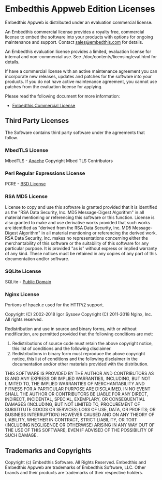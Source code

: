 Embedthis Appweb Edition Licenses
===

Embedthis Appweb is distributed under an evaluation commercial license.

An Embedthis commercial license provides a royalty free, commercial license to embed the software into your products with options for ongoing maintenance and support. Contact [sales@embedthis.com](mailto:dev@embdthis.com) for details.

An Embedthis evaluation license provides a limited, evaluation license for internal and non-commercial use. See ./doc/contents/licensing/eval.html for details.

If have a commercial license with an active maintenance agreement you can incorporate new releases, updates and patches for the software into your products. If you do not have active maintenance agreement, you cannot use patches from the evaluation license for applying.

Please read the following document for more information:

* [Embedthis Commercial License](https://www.embedthis.com/licensing/)


Third Party Licenses
---

The Software contains third party software under the agreements that follow.

### MbedTLS License

MbedTLS - [Apache](http://www.apache.org/licenses/LICENSE-2.0)
Copyright Mbed TLS Contributors


### Perl Regular Expressions License

PCRE - [BSD License](https://www.pcre.org/licence.txt)


### RSA MD5 License

License to copy and use this software is granted provided that it is identified as the "RSA Data Security, Inc. MD5 Message-Digest Algorithm" in all material mentioning or referencing this software or this function. License is also granted to make and use derivative works provided that such works are identified as "derived from the RSA Data Security, Inc. MD5 Message-Digest Algorithm" in all material mentioning or referencing the derived work. RSA Data Security, Inc. makes no representations concerning either the merchantability of this software or the suitability of this software for any particular purpose. It is provided "as is" without express or implied warranty of any kind. These notices must be retained in any copies of any part of this documentation and/or software.


### SQLite License

SQLite - [Public Domain](http://www.sqlite.org/copyright.html)

### Nginx License

Portions of hpack.c used for the HTTP/2 support.

Copyright (C) 2002-2018 Igor Sysoev
Copyright (C) 2011-2018 Nginx, Inc.
All rights reserved.

Redistribution and use in source and binary forms, with or without
modification, are permitted provided that the following conditions
are met:

1. Redistributions of source code must retain the above copyright
   notice, this list of conditions and the following disclaimer.
2. Redistributions in binary form must reproduce the above copyright
   notice, this list of conditions and the following disclaimer in the
   documentation and/or other materials provided with the distribution.

THIS SOFTWARE IS PROVIDED BY THE AUTHOR AND CONTRIBUTORS AS IS AND
ANY EXPRESS OR IMPLIED WARRANTIES, INCLUDING, BUT NOT LIMITED TO, THE
IMPLIED WARRANTIES OF MERCHANTABILITY AND FITNESS FOR A PARTICULAR PURPOSE
ARE DISCLAIMED.  IN NO EVENT SHALL THE AUTHOR OR CONTRIBUTORS BE LIABLE
FOR ANY DIRECT, INDIRECT, INCIDENTAL, SPECIAL, EXEMPLARY, OR CONSEQUENTIAL
DAMAGES (INCLUDING, BUT NOT LIMITED TO, PROCUREMENT OF SUBSTITUTE GOODS
OR SERVICES; LOSS OF USE, DATA, OR PROFITS; OR BUSINESS INTERRUPTION)
HOWEVER CAUSED AND ON ANY THEORY OF LIABILITY, WHETHER IN CONTRACT, STRICT
LIABILITY, OR TORT (INCLUDING NEGLIGENCE OR OTHERWISE) ARISING IN ANY WAY
OUT OF THE USE OF THIS SOFTWARE, EVEN IF ADVISED OF THE POSSIBILITY OF
SUCH DAMAGE.

Trademarks and Copyrights
---
Copyright (c) Embedthis Software. All Rights Reserved.
Embedthis and Embedthis Appweb are trademarks of Embedthis Software, LLC.
Other brands and their products are trademarks of their respective holders.
